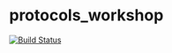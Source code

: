 # protocols_workshop

[![Build Status](https://travis-ci.org/piamt/protocols_workshop.svg?branch=master)](https://travis-ci.org/piamt/protocols_workshop)
